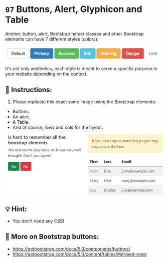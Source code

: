 # `07` Buttons, Alert, Glyphicon and Table

Anchor, button, alert, Bootstrap helper classes and other Bootstrap elements can have 7 different styles (colors):

![Example Image](../../.learn/assets/1509928954908_13250fe20b6f2ee9e37d18053e1a56fa.png?raw=true)


It's not only aesthetics, each style is meant to serve a specific purpose in your website depending on the context.

## 📝 Instructions:

1. Please replicate this exact same image using the Bootstrap elements: 

- Buttons.
- An alert.
- A Table.
- And of course, rows and cols for the layout.

![Example Image](../../.learn/assets/1509928996281_e5796b115653b0ecb1028ad585b7ff8b.png?raw=true)

## 💡 Hint:

+ You don't need any CSS!

## 🔎 More on Bootstrap buttons:

- https://getbootstrap.com/docs/5.0/components/buttons/
- https://getbootstrap.com/docs/5.0/content/tables/#striped-rows
